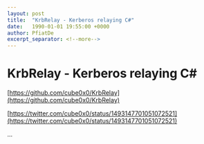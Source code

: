 ```yaml
---
layout: post
title:  "KrbRelay - Kerberos relaying C#"
date:   1990-01-01 19:55:00 +0000
author: PfiatDe
excerpt_separator: <!--more-->
---
```


# KrbRelay - Kerberos relaying C#

[https://github.com/cube0x0/KrbRelay](https://github.com/cube0x0/KrbRelay)

[https://twitter.com/cube0x0/status/1493147701051072521](https://twitter.com/cube0x0/status/1493147701051072521)

...
<!--more-->
